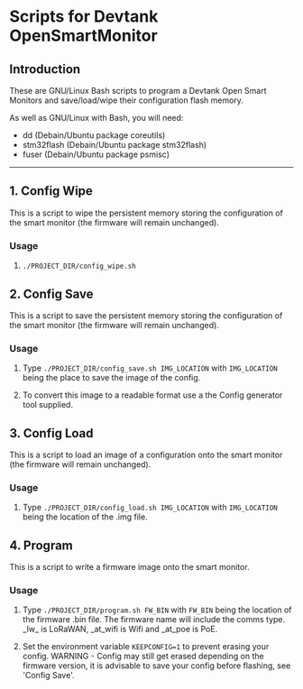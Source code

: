 # Scripts for Devtank OpenSmartMonitor

## Introduction

These are GNU/Linux Bash scripts to program a Devtank Open Smart Monitors and save/load/wipe their configuration flash memory.

As well as GNU/Linux with Bash, you will need:

* dd (Debain/Ubuntu package coreutils)
* stm32flash (Debain/Ubuntu package stm32flash)
* fuser (Debain/Ubuntu package psmisc)

---

## 1. Config Wipe

This is a script to wipe the persistent memory storing the configuration of the smart monitor (the firmware will remain unchanged).

### Usage

1. `./PROJECT_DIR/config_wipe.sh`

## 2. Config Save

This is a script to save the persistent memory storing the configuration of the smart monitor (the firmware will remain unchanged).

### Usage

1. Type `./PROJECT_DIR/config_save.sh IMG_LOCATION` with `IMG_LOCATION` being the place to save the image of the config.

2. To convert this image to a readable format use a the Config generator tool supplied.

## 3. Config Load

This is a script to load an image of a configuration onto the smart monitor (the firmware will remain unchanged).

### Usage

1. Type `./PROJECT_DIR/config_load.sh IMG_LOCATION` with `IMG_LOCATION` being the location of the .img file.


## 4. Program

This is a script to write a firmware image onto the smart monitor.

### Usage

1. Type `./PROJECT_DIR/program.sh FW_BIN` with `FW_BIN` being the location of the firmware .bin file. The firmware name will include the comms type. \_lw_ is LoRaWAN, \_at_wifi is Wifi and \_at_poe is PoE.

2. Set the environment variable `KEEPCONFIG=1` to prevent erasing your config. WARNING - Config may still get erased depending on the firmware version, it is advisable to save your config before flashing, see 'Config Save'.
